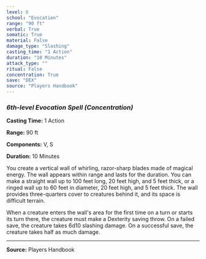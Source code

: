 ```yaml
---
level: 6
school: "Evocation"
range: "90 ft"
verbal: True
somatic: True
material: False
damage_type: "Slashing"
casting_time: "1 Action"
duration: "10 Minutes"
attack_type: ""
ritual: False
concentration: True
save: "DEX"
source: "Players Handbook"
---
```


### *6th-level Evocation Spell* *(Concentration)*

**Casting Time:** 1 Action

**Range:** 90 ft

**Components:** V, S

**Duration:** 10 Minutes

You create a vertical wall of whirling, razor-sharp blades made of magical energy. The wall appears within range and lasts for the duration. You can make a straight wall up to 100 feet long, 20 feet high, and 5 feet thick, or a ringed wall up to 60 feet in diameter, 20 feet high, and 5 feet thick. The wall provides three-quarters cover to creatures behind it, and its space is difficult terrain.
 
 When a creature enters the wall's area for the first time on a turn or starts its turn there, the creature must make a Dexterity saving throw. On a failed save, the creature takes 6d10 slashing damage. On a successful save, the creature takes half as much damage.

---
**Source:** Players Handbook
